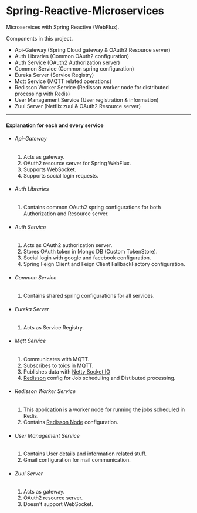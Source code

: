 
# Spring-Reactive-Microservices

Microservices with Spring Reactive (WebFlux).

Components in this project.

* Api-Gateway (Spring Cloud gateway & OAuth2 Resource server)
* Auth Libraries (Common OAuth2 configuration)
* Auth Service (OAuth2 Authorization server)
* Common Service (Common spring configuration)
* Eureka Server (Service Registry)
* Mqtt Service (MQTT related operations)
* Redisson Worker Service (Redisson worker node for distributed processing with Redis)
* User Management Service (User registration & information)
* Zuul Server (Netflix zuul & OAuth2 Resource server)

----------
#### Explanation for each and every service

* ###### Api-Gateway
    1. Acts as gateway.
    2. OAuth2 resource server for Spring WebFlux.
    3. Supports WebSocket.
    4. Supports social login requests.

* ###### Auth Libraries
    1. Contains common OAuth2 spring configurations for both Authorization and Resource server.

* ###### Auth Service
    1. Acts as OAuth2 authorization server.
    2. Stores OAuth token in Mongo DB (Custom TokenStore).
    3. Social login with google and facebook configuration.
    4. Spring Feign Client and Feign Client FallbackFactory configuration.    

* ###### Common Service
    1. Contains shared spring configurations for all services. 

* ###### Eureka Server
    1. Acts as Service Registry. 

* ###### Mqtt Service
    1. Communicates with MQTT.
    2. Subscribes to toics in MQTT.
    3. Publishes data with [Netty Socket IO](https://github.com/mrniko/netty-socketio)  
    4. [Redisson](https://github.com/redisson/redisson) config for Job scheduling and Distibuted processing.

* ###### Redisson Worker Service
    1. This application is a worker node for running the jobs scheduled in Redis.
    2. Contains [Redisson Node](https://github.com/redisson/redisson/wiki/2.-Configuration) configuration.

* ###### User Management Service
    1. Contains User details and information related stuff.
    2. Gmail configuration for mail communication.

* ###### Zuul Server
    1. Acts as gateway.
    2. OAuth2 resource server.
    3. Doesn't support WebSocket.



